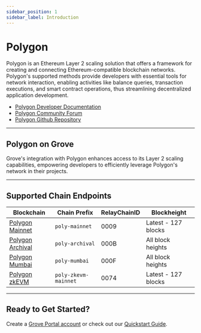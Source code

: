 ```yaml
---
sidebar_position: 1
sidebar_label: Introduction
---
```


# Polygon

Polygon is an Ethereum Layer 2 scaling solution that offers a framework for creating and connecting Ethereum-compatible blockchain networks. Polygon's supported methods provide developers with essential tools for network interaction, enabling activities like balance queries, transaction executions, and smart contract operations, thus streamlining decentralized application development.

- [Polygon Developer Documentation](https://docs.polygon.technology/)
- [Polygon Community Forum](https://forum.polygon.technology/)
- [Polygon Github Repository](https://github.com/maticnetwork/polygon-sdk)

---

## Polygon on Grove

Grove's integration with Polygon enhances access to its Layer 2 scaling capabilities, empowering developers to efficiently leverage Polygon's network in their projects.

---

## Supported Chain Endpoints

| Blockchain                                    | Chain Prefix         | RelayChainID | Blockheight         |
| --------------------------------------------- | -------------------- | ------------ | ------------------- |
| [Polygon Mainnet](./endpoints/poly-mainnet)   | `poly-mainnet`       | 0009         | Latest - 127 blocks |
| [Polygon Archival](./endpoints/poly-archival) | `poly-archival`      | 000B         | All block heights   |
| [Polygon Mumbai](./endpoints/poly-mumbai)     | `poly-mumbai`        | 000F         | All block heights   |
| [Polygon zkEVM](./endpoints/poly-zkevm)       | `poly-zkevm-mainnet` | 0074         | Latest - 127 blocks |

---

## Ready to Get Started?

Create a [Grove Portal account](https://portal.grove.city) or check out our [Quickstart Guide](/guides/getting-started/quickstart).
